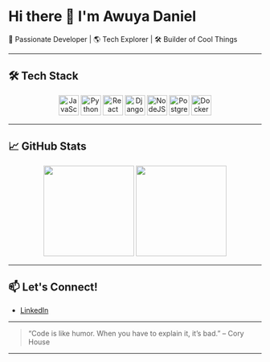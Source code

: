 # Hi there 👋 I'm Awuya Daniel

🚀 Passionate Developer | 🌎 Tech Explorer | 🛠️ Builder of Cool Things

---

## 🛠️ Tech Stack

<div align="center">
  <img src="https://cdn.jsdelivr.net/gh/devicons/devicon/icons/javascript/javascript-original.svg" height="40" alt="JavaScript" />
  <img src="https://cdn.jsdelivr.net/gh/devicons/devicon/icons/python/python-original.svg" height="40" alt="Python" />
  <img src="https://cdn.jsdelivr.net/gh/devicons/devicon/icons/react/react-original.svg" height="40" alt="React" />
  <img src="https://cdn.jsdelivr.net/gh/devicons/devicon/icons/django/django-plain.svg" height="40" alt="Django" />
  <img src="https://cdn.jsdelivr.net/gh/devicons/devicon/icons/nodejs/nodejs-original.svg" height="40" alt="NodeJS" />
  <img src="https://cdn.jsdelivr.net/gh/devicons/devicon/icons/postgresql/postgresql-original.svg" height="40" alt="PostgreSQL" />
  <img src="https://cdn.jsdelivr.net/gh/devicons/devicon/icons/docker/docker-original.svg" height="40" alt="Docker" />
</div>

---

## 📈 GitHub Stats

<div align="center">
  <img src="https://github-readme-stats.vercel.app/api?username=AwuyaDaniel&show_icons=true&theme=radical" height="180" />
  <img src="https://github-readme-stats.vercel.app/api/top-langs/?username=AwuyaDaniel&layout=compact&theme=radical" height="180"/>
</div>

---

## 📫 Let's Connect!

- [LinkedIn](https://www.linkedin.com/in/awuya-daniel-09116b362/)

---

> “Code is like humor. When you have to explain it, it’s bad.” – Cory House

---
